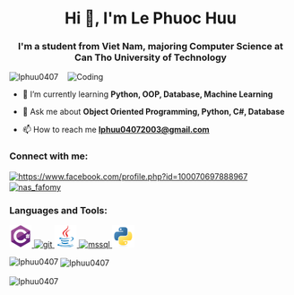 <h1 align="center">Hi 👋, I'm Le Phuoc Huu</h1>
<h3 align="center">I'm a student from Viet Nam, majoring Computer Science at Can Tho University of Technology</h3>
<img align="right" alt="Coding" width="400" src="https://mir-s3-cdn-cf.behance.net/project_modules/disp/e2990e116770475.6068beff4681b.gif">
<p align="left"> <img src="https://komarev.com/ghpvc/?username=lphuu0407&label=Profile%20views&color=0e75b6&style=flat" alt="lphuu0407" /> </p>

- 🌱 I’m currently learning **Python, OOP, Database, Machine Learning**

- 💬 Ask me about **Object Oriented Programming, Python, C#, Database**

- 📫 How to reach me **lphuu04072003@gmail.com**

<h3 align="left">Connect with me:</h3>
<p align="left">
<a href="https://fb.com/https://www.facebook.com/profile.php?id=100070697888967" target="blank"><img align="center" src="https://raw.githubusercontent.com/rahuldkjain/github-profile-readme-generator/master/src/images/icons/Social/facebook.svg" alt="https://www.facebook.com/profile.php?id=100070697888967" height="30" width="40" /></a>
<a href="https://www.instagram.com/lphuu.47/" target="blank"><img align="center" src="https://raw.githubusercontent.com/rahuldkjain/github-profile-readme-generator/master/src/images/icons/Social/instagram.svg" alt="nas_fafomy" height="30" width="40" /></a>
</p>

<h3 align="left">Languages and Tools:</h3>
<p align="left"> <a href="https://www.w3schools.com/cs/" target="_blank" rel="noreferrer"> <img src="https://raw.githubusercontent.com/devicons/devicon/master/icons/csharp/csharp-original.svg" alt="csharp" width="40" height="40"/> </a> <a href="https://git-scm.com/" target="_blank" rel="noreferrer"> <img src="https://www.vectorlogo.zone/logos/git-scm/git-scm-icon.svg" alt="git" width="40" height="40"/> </a> <a href="https://www.java.com" target="_blank" rel="noreferrer"> <img src="https://raw.githubusercontent.com/devicons/devicon/master/icons/java/java-original.svg" alt="java" width="40" height="40"/> </a> <a href="https://www.microsoft.com/en-us/sql-server" target="_blank" rel="noreferrer"> <img src="https://www.svgrepo.com/show/303229/microsoft-sql-server-logo.svg" alt="mssql" width="40" height="40"/> </a> <a href="https://www.python.org" target="_blank" rel="noreferrer"> <img src="https://raw.githubusercontent.com/devicons/devicon/master/icons/python/python-original.svg" alt="python" width="40" height="40"/> </a> </p>

<p><img align="left" src="https://github-readme-stats.vercel.app/api/top-langs?username=lphuu0407&show_icons=true&locale=en&layout=compact" alt="lphuu0407" /></p>

<p>&nbsp;<img align="center" src="https://github-readme-stats.vercel.app/api?username=lphuu0407&show_icons=true&locale=en" alt="lphuu0407" /></p>

<p><img align="center" src="https://github-readme-streak-stats.herokuapp.com/?user=lphuu0407&" alt="lphuu0407" /></p>
